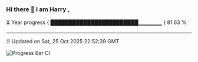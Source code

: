 ### Hi there 👋 I am Harry , 

⏳ Year progress { ████████████████████████▁▁▁▁▁▁ } 81.63 %

---

⏰ Updated on Sat, 25 Oct 2025 22:52:39 GMT

![Progress Bar CI](https://github.com/duykhang68/duykhang68/workflows/Progress%20Bar%20CI/badge.svg)
